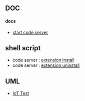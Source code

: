 ## DOC

#### docs
- [start code server](./start_codeserver.md)

## shell script
- code server : [extension install](./extension-install.sh)
- code server : [extension uninstall](./extension-uninstall.sh)

## UML
- [IoT Test](./IoT_uml.md)